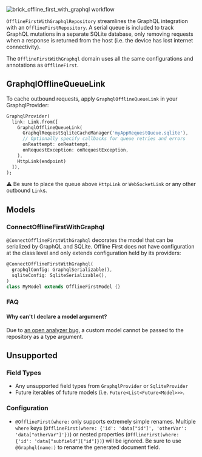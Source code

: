 ![brick_offline_first_with_graphql workflow](https://github.com/GetDutchie/brick/actions/workflows/brick_offline_first_with_graphql.yaml/badge.svg)

`OfflineFirstWithGraphqlRepository` streamlines the GraphQL integration with an `OfflineFirstRepository`. A serial queue is included to track GraphQL mutations in a separate SQLite database, only removing requests when a response is returned from the host (i.e. the device has lost internet connectivity).

The `OfflineFirstWithGraphql` domain uses all the same configurations and annotations as `OfflineFirst`.

## GraphqlOfflineQueueLink

To cache outbound requests, apply `GraphqlOfflineQueueLink` in your GraphqlProvider:

```dart
GraphqlProvider(
  link: Link.from([
    GraphqlOfflineQueueLink(
      GraphqlRequestSqliteCacheManager('myAppRequestQueue.sqlite'),
      // Optionally specify callbacks for queue retries and errors
      onReattempt: onReattempt,
      onRequestException: onRequestException,
    ),
    HttpLink(endpoint)
  ]),
);
```

:warning: Be sure to place the queue above `HttpLink` or `WebSocketLink` or any other outbound `Link`s.

## Models

### ConnectOfflineFirstWithGraphql

`@ConnectOfflineFirstWithGraphql` decorates the model that can be serialized by GraphQL and SQLite. Offline First does not have configuration at the class level and only extends configuration held by its providers:

```dart
@ConnectOfflineFirstWithGraphql(
  graphqlConfig: GraphqlSerializable(),
  sqliteConfig: SqliteSerializable(),
)
class MyModel extends OfflineFirstModel {}
```

### FAQ

#### Why can't I declare a model argument?

Due to [an open analyzer bug](https://github.com/dart-lang/sdk/issues/38309), a custom model cannot be passed to the repository as a type argument.

## Unsupported

### Field Types

- Any unsupported field types from `GraphqlProvider` or `SqliteProvider`
- Future iterables of future models (i.e. `Future<List<Future<Model>>>`.

### Configuration

- `@OfflineFirst(where:` only supports extremely simple renames. Multiple `where` keys (`OfflineFirst(where: {'id': 'data["id"]', 'otherVar': 'data["otherVar"]'})`) or nested properties (`OfflineFirst(where: {'id': 'data["subfield"]["id"]})`) will be ignored. Be sure to use `@Graphql(name:)` to rename the generated document field.
